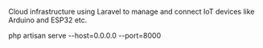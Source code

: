 
Cloud infrastructure using Laravel to manage and connect IoT devices like Arduino and ESP32 etc.


php artisan serve --host=0.0.0.0 --port=8000
